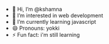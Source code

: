 - 👋 Hi, I’m @kshamna
- 👀 I’m interested in web development
- 🌱 I’m currently learning javascript
- 😄 Pronouns: yokki
- ⚡ Fun fact: i'm still learning 

<!---
kshamna/kshamna is a ✨ special ✨ repository because its `README.md` (this file) appears on your GitHub profile.
You can click the Preview link to take a look at your changes.
--->
